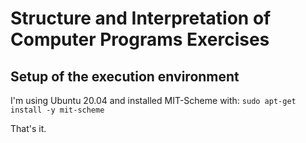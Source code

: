 # Structure and Interpretation of Computer Programs Exercises

## Setup of the execution environment

I'm using Ubuntu 20.04 and installed MIT-Scheme with:
`sudo apt-get install -y mit-scheme`

That's it.
